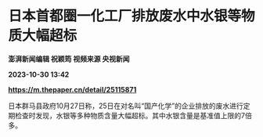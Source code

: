 # 日本首都圈一化工厂排放废水中水银等物质大幅超标
**澎湃新闻编辑 祝颖筠 视频来源 央视新闻**

**2023-10-30 13:42**

**https://m.thepaper.cn/detail/25115871**

日本群马县政府10月27日称，25日在对名叫“国产化学”的企业排放的废水进行定期检查时发现，水银等多种物质含量大幅超标。其中水银含量是基准值上限的7倍多。